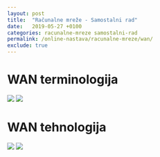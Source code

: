 ```yaml
---
layout: post
title:  "Računalne mreže - Samostalni rad"
date:   2019-05-27 +0100
categories: racunalne-mreze samostalni-rad
permalink: /online-nastava/racunalne-mreze/wan/
exclude: true
---
```


# WAN terminologija

<img src="https://drive.google.com/uc?export=view&id=1ZFc2mVsgPifEn5n-wLE1LoHsZ0vyxIiW">
<img src="https://drive.google.com/uc?export=view&id=1Z9KYbQoWNeEh056ltPUX63YHLrMISfwB">

# WAN tehnologija

<img src="https://drive.google.com/uc?export=view&id=1ZHb2CMfcDv91xaTviH-LjPNoouESeyJT">
<img src="https://drive.google.com/uc?export=view&id=1ZEFUQ7uVfFSNOhaR7m1SDL4egFJ3K111">